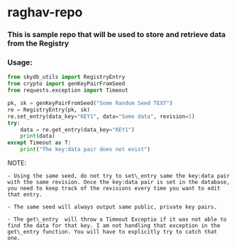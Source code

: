 # raghav-repo
### This is sample repo that will be used to store and retrieve data from the Registry
### Usage:
```python
from skydb_utils import RegistryEntry
from crypto import genKeyPairFromSeed
from requests.exception import Timeout

pk, sk = genKeyPairFromSeed("Some Random Seed TEXT")
re = RegistryEntry(pk, sk)
re.set_entry(data_key="KEY1", data="Some data", revision=1)
try:
	data = re.get_entry(data_key="KEY1")
	print(data)
except Timeout as T:
	print("The key:data pair does not exist")
```

NOTE:


	- Using the same seed, do not try to set\_entry same the key:data pair with the same revision. Once the key:data pair is set in the database, you need to keep track of the revisions every time you want to edit that entry.

	- The same seed will always output same public, private key pairs.

	- The get\_entry  will throw a Timeout Exceptio if it was not able to find the data for that key. I am not handling that exception in the get\_entry function. You will have to explicitly try to catch that one.
